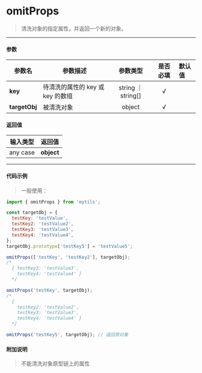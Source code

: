 # omitProps

> 清洗对象的指定属性，并返回一个新的对象。

---

#### 参数

| 参数名        | 参数描述                         |      参数类型      | 是否必填 | 默认值 |
| ------------- | -------------------------------- | :----------------: | :------: | :----- |
| **key**       | 待清洗的属性的 key 或 key 的数组 | string ｜ string[] |    √     |        |
| **targetObj** | 被清洗对象                       |       object       |    √     |        |

#### 返回值

| 输入类型 |   返回值   |
| :------: | :--------: |
| any case | **object** |

---

#### 代码示例

> 一般使用：

```js
import { omitProps } from 'mytils';

const targetObj = {
  testKey: 'testValue',
  testKey2: 'testValue2',
  testKey3: 'testValue3',
  testKey4: 'testValue4',
};
targetObj.prototype['testKey5'] = 'testValue5';

omitProps(['testKey', 'testKey2'], targetObj);
/*
  { testKey3: 'testValue3',
    testKey4: 'testValue4' }
  */

omitProps('testKey', targetObj);
/*
  { 
    testKey2: 'testValue2',
    testKey3: 'testValue3',
    testKey4: 'testValue4' }
  */

omitProps('testKey5', targetObj); // 返回原对象
```

#### 附加说明

> 不能清洗对象原型链上的属性
